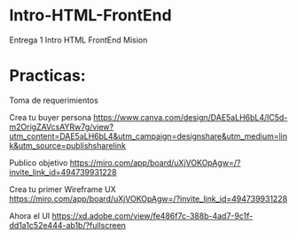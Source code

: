 # Intro-HTML-FrontEnd
Entrega 1 Intro HTML FrontEnd Mision

# Practicas:

Toma de requerimientos


Crea tu buyer persona
https://www.canva.com/design/DAE5aLH6bL4/lC5d-m2OrigZAVcsAYRw7g/view?utm_content=DAE5aLH6bL4&utm_campaign=designshare&utm_medium=link&utm_source=publishsharelink

Publico objetivo
https://miro.com/app/board/uXjVOKOpAgw=/?invite_link_id=494739931228

Crea tu primer Wireframe UX
https://miro.com/app/board/uXjVOKOpAgw=/?invite_link_id=494739931228

Ahora el UI
https://xd.adobe.com/view/fe486f7c-388b-4ad7-9c1f-dd1a1c52e444-ab1b/?fullscreen
